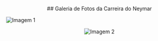 <p align="center">
## Galeria de Fotos da Carreira do Neymar
</p>
  <img src="https://github.com/MiguelLucasSantoss/Galeria-de-Fotos/assets/162701029/a3ce994a-0107-4618-9331-0f86fc1c7860" alt="Imagem 1">

<p align="center">
  <img src="https://github.com/MiguelLucasSantoss/Galeria-de-Fotos/assets/162701029/a6d7ce5e-b60b-4ff8-b017-8ed3ac31b949" alt="Imagem 2">
</p>
